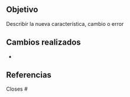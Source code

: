 ## Objetivo
Describir la nueva característica, cambio o error 

## Cambios realizados
- 

## Referencias
Closes # 